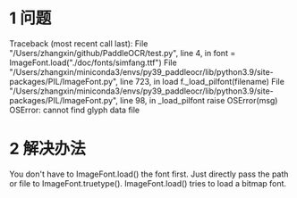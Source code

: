 
# 1 问题

Traceback (most recent call last):
  File "/Users/zhangxin/github/PaddleOCR/test.py", line 4, in <module>
    font = ImageFont.load("./doc/fonts/simfang.ttf")
  File "/Users/zhangxin/miniconda3/envs/py39_paddleocr/lib/python3.9/site-packages/PIL/ImageFont.py", line 723, in load
    f._load_pilfont(filename)
  File "/Users/zhangxin/miniconda3/envs/py39_paddleocr/lib/python3.9/site-packages/PIL/ImageFont.py", line 98, in _load_pilfont
    raise OSError(msg)
OSError: cannot find glyph data file

# 2 解决办法
You don't have to ImageFont.load() the font first. Just directly pass the path or file to ImageFont.truetype(). ImageFont.load() tries to load a bitmap font.

